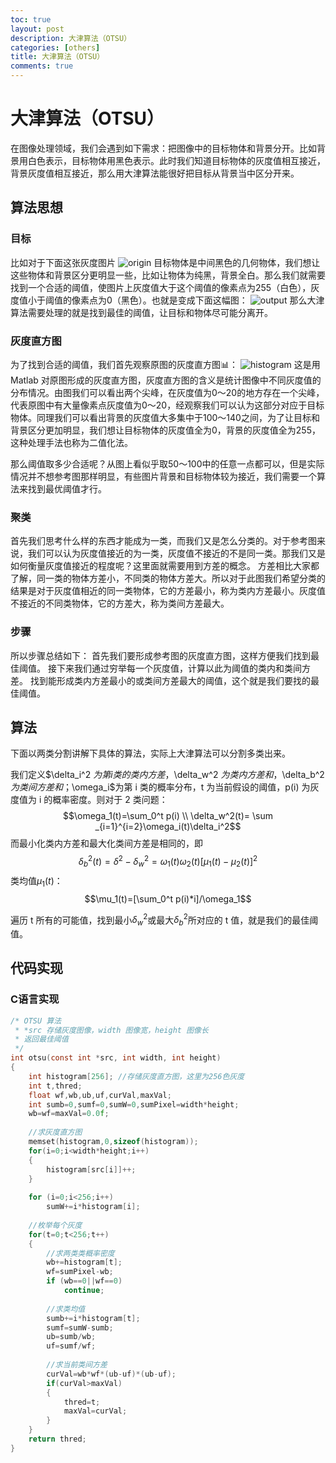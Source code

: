 ```yaml
---
toc: true
layout: post
description: 大津算法（OTSU）
categories: [others]
title: 大津算法（OTSU）
comments: true
---
```


# 大津算法（OTSU）
在图像处理领域，我们会遇到如下需求：把图像中的目标物体和背景分开。比如背景用白色表示，目标物体用黑色表示。此时我们知道目标物体的灰度值相互接近，背景灰度值相互接近，那么用大津算法能很好把目标从背景当中区分开来。

<!-- more -->

## 算法思想
### 目标
比如对于下面这张灰度图片
![origin](/blog/images/media/15146878957796/origin.png)
目标物体是中间黑色的几何物体，我们想让这些物体和背景区分更明显一些，比如让物体为纯黑，背景全白。那么我们就需要找到一个合适的阈值，使图片上灰度值大于这个阈值的像素点为255（白色），灰度值小于阈值的像素点为0（黑色）。也就是变成下面这幅图：
![output](/blog/images/media/15146878957796/output.png)
那么大津算法需要处理的就是找到最佳的阈值，让目标和物体尽可能分离开。

### 灰度直方图
为了找到合适的阈值，我们首先观察原图的灰度直方图📊：
![histogram](/blog/images/media/15146878957796/histogram.png)
这是用 Matlab 对原图形成的灰度直方图，灰度直方图的含义是统计图像中不同灰度值的分布情况。由图我们可以看出两个尖峰，在灰度值为0～20的地方存在一个尖峰，代表原图中有大量像素点灰度值为0～20，经观察我们可以认为这部分对应于目标物体。同理我们可以看出背景的灰度值大多集中于100～140之间，为了让目标和背景区分更加明显，我们想让目标物体的灰度值全为0，背景的灰度值全为255，这种处理手法也称为二值化法。

那么阈值取多少合适呢？从图上看似乎取50～100中的任意一点都可以，但是实际情况并不想参考图那样明显，有些图片背景和目标物体较为接近，我们需要一个算法来找到最优阈值才行。

### 聚类
首先我们思考什么样的东西才能成为一类，而我们又是怎么分类的。对于参考图来说，我们可以认为灰度值接近的为一类，灰度值不接近的不是同一类。那我们又是如何衡量灰度值接近的程度呢？这里面就需要用到方差的概念。
方差相比大家都了解，同一类的物体方差小，不同类的物体方差大。所以对于此图我们希望分类的结果是对于灰度值相近的同一类物体，它的方差最小，称为类内方差最小。灰度值不接近的不同类物体，它的方差大，称为类间方差最大。

### 步骤
所以步骤总结如下：
首先我们要形成参考图的灰度直方图，这样方便我们找到最佳阈值。
接下来我们通过穷举每一个灰度值，计算以此为阈值的类内和类间方差。
找到能形成类内方差最小的或类间方差最大的阈值，这个就是我们要找的最佳阈值。

## 算法
下面以两类分割讲解下具体的算法，实际上大津算法可以分割多类出来。

我们定义$\delta_i^2 $为第 i 类的类内方差，$\delta_w^2 $为类内方差和，$\delta_b^2 $为类间方差和；$\omega_i$为第 i 类的概率分布，t 为当前假设的阈值，p(i) 为灰度值为 i 的概率密度。则对于 2 类问题：
$$\omega_1(t)=\sum_0^t p(i)
\\
\delta_w^2(t)= \sum _{i=1}^{i=2}\omega_i(t)\delta_i^2$$
而最小化类内方差和最大化类间方差是相同的，即
$$\delta_b^2(t)=\delta^2-\delta_w^2=\omega_1(t)\omega_2(t)[\mu_1(t)-\mu_2(t)]^2$$
类均值$\mu_1(t)$：
$$\mu_1(t)=[\sum_0^t p(i)*i]/\omega_1$$

遍历 t 所有的可能值，找到最小$\delta_w^2$或最大$\delta_b^2$所对应的 t 值，就是我们的最佳阈值。

## 代码实现
### C语言实现

```c
/* OTSU 算法
 * *src 存储灰度图像，width 图像宽，height 图像长
 * 返回最佳阈值
 */
int otsu(const int *src, int width, int height)
{
    int histogram[256]; //存储灰度直方图，这里为256色灰度
    int t,thred;
    float wf,wb,ub,uf,curVal,maxVal;
    int sumb=0,sumf=0,sumW=0,sumPixel=width*height;
    wb=wf=maxVal=0.0f;
    
    //求灰度直方图
    memset(histogram,0,sizeof(histogram));
    for(i=0;i<width*height;i++)
    {
        histogram[src[i]]++;
    }
    
    for (i=0;i<256;i++)
        sumW+=i*histogram[i];
    
    //枚举每个灰度    
    for(t=0;t<256;t++)
    {
        //求两类类概率密度
        wb+=histogram[t];
        wf=sumPixel-wb;
        if (wb==0||wf==0)
            continue;
        
        //求类均值
        sumb+=i*histogram[t];
        sumf=sumW-sumb;
        ub=sumb/wb;
        uf=sumf/wf;
        
        //求当前类间方差
        curVal=wb*wf*(ub-uf)*(ub-uf);
        if(curVal>maxVal)
        {
            thred=t;
            maxVal=curVal;
        }
    }
    return thred;
}
```



